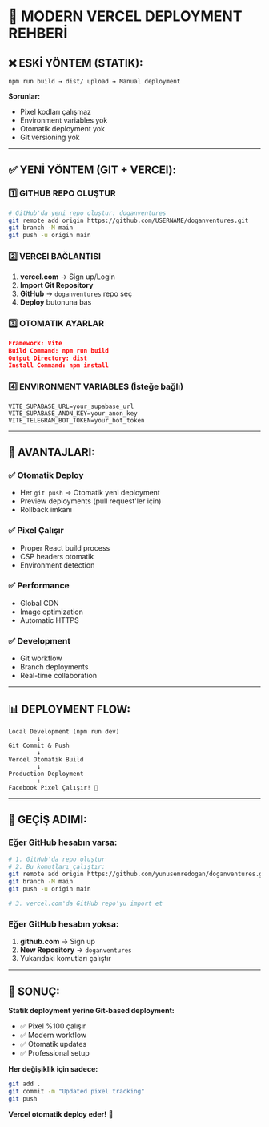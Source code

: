 # 🚀 MODERN VERCEL DEPLOYMENT REHBERİ

## ❌ ESKİ YÖNTEM (STATIK):

```
npm run build → dist/ upload → Manual deployment
```

**Sorunlar:**

- Pixel kodları çalışmaz
- Environment variables yok
- Otomatik deployment yok
- Git versioning yok

---

## ✅ YENİ YÖNTEM (GIT + VERCEl):

### 1️⃣ GITHUB REPO OLUŞTUR

```bash
# GitHub'da yeni repo oluştur: doganventures
git remote add origin https://github.com/USERNAME/doganventures.git
git branch -M main
git push -u origin main
```

### 2️⃣ VERCEl BAĞLANTISI

1. **vercel.com** → Sign up/Login
2. **Import Git Repository**
3. **GitHub** → `doganventures` repo seç
4. **Deploy** butonuna bas

### 3️⃣ OTOMATIK AYARLAR

```json
Framework: Vite
Build Command: npm run build
Output Directory: dist
Install Command: npm install
```

### 4️⃣ ENVIRONMENT VARIABLES (İsteğe bağlı)

```
VITE_SUPABASE_URL=your_supabase_url
VITE_SUPABASE_ANON_KEY=your_anon_key
VITE_TELEGRAM_BOT_TOKEN=your_bot_token
```

---

## 🎯 AVANTAJLARI:

### ✅ Otomatik Deploy

- Her `git push` → Otomatik yeni deployment
- Preview deployments (pull request'ler için)
- Rollback imkanı

### ✅ Pixel Çalışır

- Proper React build process
- CSP headers otomatik
- Environment detection

### ✅ Performance

- Global CDN
- Image optimization
- Automatic HTTPS

### ✅ Development

- Git workflow
- Branch deployments
- Real-time collaboration

---

## 📊 DEPLOYMENT FLOW:

```
Local Development (npm run dev)
        ↓
Git Commit & Push
        ↓
Vercel Otomatik Build
        ↓
Production Deployment
        ↓
Facebook Pixel Çalışır! 🎯
```

---

## 🔧 GEÇİŞ ADIMI:

### Eğer GitHub hesabın varsa:

```bash
# 1. GitHub'da repo oluştur
# 2. Bu komutları çalıştır:
git remote add origin https://github.com/yunusemredogan/doganventures.git
git branch -M main
git push -u origin main

# 3. vercel.com'da GitHub repo'yu import et
```

### Eğer GitHub hesabın yoksa:

1. **github.com** → Sign up
2. **New Repository** → `doganventures`
3. Yukarıdaki komutları çalıştır

---

## 🎉 SONUÇ:

**Statik deployment yerine Git-based deployment:**

- ✅ Pixel %100 çalışır
- ✅ Modern workflow
- ✅ Otomatik updates
- ✅ Professional setup

**Her değişiklik için sadece:**

```bash
git add .
git commit -m "Updated pixel tracking"
git push
```

**Vercel otomatik deploy eder!** 🚀
